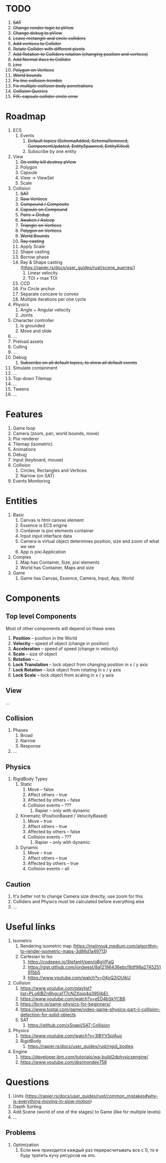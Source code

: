 # TODO

1. ~~SAT~~
1. ~~Change render logic to pView~~
1. ~~Change debug to pView~~
1. ~~Leave rectangle and circle colliders~~
1. ~~Add vertices to Collider~~
1. ~~Rotate Collider with different pivots~~
1. ~~Add Rotation to Colliders rotation (changing position and vertices)~~
1. ~~Add Normal Axes to Collider~~
1. ~~Line~~
1. ~~Polygon on Vertices~~
1. ~~World bounds~~
1. ~~Fix line collision tremble~~
1. ~~Fix multiple collision body penetrations~~
1. ~~Collision Queries~~
1. ~~FIX: capsule collider circle error~~

# Roadmap

1. ECS
    1. Events
        1. ~~Default topics (SchemaAdded, SchemaRemoved, ComponentUpdated, EntitySpawned, EntityKilled)~~
        1. Subscribe by one entity
1. View
    1. ~~On entity kill destroy pView~~
    1. Polygon
    1. Capsule
    1. View -> ViewSet
    1. Scale
1. Collision
    1. ~~SAT~~
    1. ~~Raw Vertices~~
    1. ~~Compound / Composite~~
    1. ~~Capsule on Compound~~
    1. ~~Pairs + Dedup~~
    1. ~~Awaken / Asleep~~
    1. ~~Triangle on Vertices~~
    1. ~~Polygon on Vertices~~
    1. ~~World Bounds~~
    1. ~~Ray casting~~
    1. Apply Scale
    1. Shape casting
    1. Borrow phase
    1. Ray & Shape casting (https://rapier.rs/docs/user_guides/rust/scene_queries/)
        1. Linear velocity
        1. TOI + max TOI
    1. CCD
    1. Fix Circle anchor
    1. Separate concave to convex
    1. Multiple iterations per one cycle
1. Physics
    1. Angle + Angular velocity
    1. Joints
1. Character controller
    1. Is grounded
    1. Move and slide
1. ...
1. Preload assets
1. Culling
1. ...
1. Debug
    1. ~~Subscribe on all default topics, to show all default events~~
1. Simulate containment
1. ...
1. Top-down Tilemap
1. ...
1. Tweens
1. ...

# Features

1. Game loop
1. Camera (zoom, pan, world bounds, move)
1. Pixi renderer
1. Tilemap (isometric)
1. Animations
1. Debug
1. Input (keyboard, mouse)
1. Collision
    1. Circles, Rectangles and Vertices
    1. Narrow (on SAT)
1. Events Monitoring

# Entities

1. Basic
    1. Canvas is html canvas element
    1. Essence is ECS engine
    1. Container is pixi elements container
    1. Input input interface data
    1. Camera is virtual object determines position, size and zoom of what we see
    1. App is pixi.Application
1. Complex
    1. Map has Container, Size, pixi elements
    1. World has Container, Maps and size
1. Game
    1. Game has Canvas, Essence, Camera, Input, App, World

# Components

## Top level Components

Most of other components will depend on these ones

1. **Position** – position in the World
1. **Velocity** – speed of object (change in position)
1. **Acceleration** – speed of speed (change in velocity)
1. **Scale** – size of object
1. **Rotation** – ...
1. **Lock Translation** – lock object from changing position in x / y axis
1. **Lock Rotation** – lock object from rotating in x / y axis
1. **Lock Scale** – lock object from scaling in x / y axis

## View

...

## Collision

1. Phases
    1. Broad
    1. Narrow
    1. Response
1. ...

## Physics

1. RigidBody Types
    1. Static
        1. Move – false
        1. Affect others – true
        1. Affected by others – false
        1. Collision events – ???
            1. Rapier – only with dynamic
    1. Kinematic (PositionBased / VelocityBased)
        1. Move – true
        1. Affect others – true
        1. Affected by others – false
        1. Collision events – ???
            1. Rapier – only with dynamic
    1. Dynamic
        1. Move – true
        1. Affect others – true
        1. Affected by others – true
        1. Collision events – all

## Caution

1. It's better not to change Camera size directly, use zoom for this
1. Colliders and Physics must be calculated before everything else
1. ...


# Useful links

1. Isometric
    1. Rendering isometric map (https://melmouk.medium.com/algorithm-to-render-isometric-maps-3d86d1a49713)
    1. Cartesian to Iso
        1. https://codepen.io/StefanH/pen/qBgVPaQ
        1. https://gist.github.com/jordwest/8a12196436ebcf8df98a2745251915b5
        1. https://www.youtube.com/watch?v=04oQ2jOUjkU
1. Collision
    1. https://www.youtube.com/playlist?list=PLo6lBZn6hgca1T7cNZXpiq4q395ljbEI_
    1. https://www.youtube.com/watch?v=eED4bSkYCB8
    1. https://brm.io/game-physics-for-beginners/
    1. https://www.toptal.com/game/video-game-physics-part-ii-collision-detection-for-solid-objects
    1. SAT
        1. https://github.com/xSnapi/SAT-Collision
1. Physics
    1. https://www.youtube.com/watch?v=3lBYVSplAuo
    1. RigidBody
        1. https://rapier.rs/docs/user_guides/rust/rigid_bodies
1. Engine
    1. https://developer.ibm.com/tutorials/wa-build2dphysicsengine/
    1. https://www.youtube.com/@simondev758


# Questions

1. Units (https://rapier.rs/docs/user_guides/rust/common_mistakes#why-is-everything-moving-in-slow-motion)
1. Depth Sorting
1. Add Scene (world of one of the stages) to Game (like for multiple levels)
1. ...

## Problems

1. Optimization
    1. Если мне приходится каждый раз перерасчитывать все с 0, то я буду тратить
    кучу ресурсов на это.
